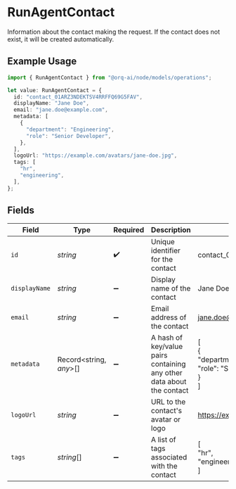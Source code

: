 # RunAgentContact

Information about the contact making the request. If the contact does not exist, it will be created automatically.

## Example Usage

```typescript
import { RunAgentContact } from "@orq-ai/node/models/operations";

let value: RunAgentContact = {
  id: "contact_01ARZ3NDEKTSV4RRFFQ69G5FAV",
  displayName: "Jane Doe",
  email: "jane.doe@example.com",
  metadata: [
    {
      "department": "Engineering",
      "role": "Senior Developer",
    },
  ],
  logoUrl: "https://example.com/avatars/jane-doe.jpg",
  tags: [
    "hr",
    "engineering",
  ],
};
```

## Fields

| Field                                                                 | Type                                                                  | Required                                                              | Description                                                           | Example                                                               |
| --------------------------------------------------------------------- | --------------------------------------------------------------------- | --------------------------------------------------------------------- | --------------------------------------------------------------------- | --------------------------------------------------------------------- |
| `id`                                                                  | *string*                                                              | :heavy_check_mark:                                                    | Unique identifier for the contact                                     | contact_01ARZ3NDEKTSV4RRFFQ69G5FAV                                    |
| `displayName`                                                         | *string*                                                              | :heavy_minus_sign:                                                    | Display name of the contact                                           | Jane Doe                                                              |
| `email`                                                               | *string*                                                              | :heavy_minus_sign:                                                    | Email address of the contact                                          | jane.doe@example.com                                                  |
| `metadata`                                                            | Record<string, *any*>[]                                               | :heavy_minus_sign:                                                    | A hash of key/value pairs containing any other data about the contact | [<br/>{<br/>"department": "Engineering",<br/>"role": "Senior Developer"<br/>}<br/>] |
| `logoUrl`                                                             | *string*                                                              | :heavy_minus_sign:                                                    | URL to the contact's avatar or logo                                   | https://example.com/avatars/jane-doe.jpg                              |
| `tags`                                                                | *string*[]                                                            | :heavy_minus_sign:                                                    | A list of tags associated with the contact                            | [<br/>"hr",<br/>"engineering"<br/>]                                   |